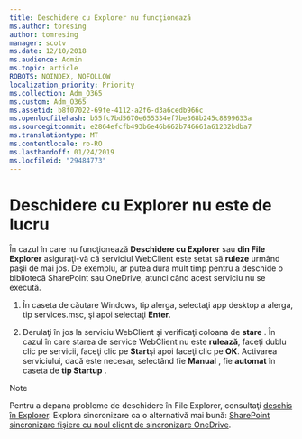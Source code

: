 ```yaml
---
title: Deschidere cu Explorer nu funcţionează
ms.author: toresing
author: tomresing
manager: scotv
ms.date: 12/10/2018
ms.audience: Admin
ms.topic: article
ROBOTS: NOINDEX, NOFOLLOW
localization_priority: Priority
ms.collection: Adm_O365
ms.custom: Adm_O365
ms.assetid: b8f07022-69fe-4112-a2f6-d3a6cedb966c
ms.openlocfilehash: b55fc7bd5670e655334ef7be368b245c8899633a
ms.sourcegitcommit: e2864efcfb493b6e46b662b746661a61232bdba7
ms.translationtype: MT
ms.contentlocale: ro-RO
ms.lasthandoff: 01/24/2019
ms.locfileid: "29484773"
---
```

# <a name="open-with-explorer-isnt-working"></a>Deschidere cu Explorer nu este de lucru

În cazul în care nu funcţionează **Deschidere cu Explorer** sau **din File Explorer** asiguraţi-vă că serviciul WebClient este setat să **ruleze** urmând paşii de mai jos. De exemplu, ar putea dura mult timp pentru a deschide o bibliotecă SharePoint sau OneDrive, atunci când acest serviciu nu se execută. 
  
1. În caseta de căutare Windows, tip alerga, selectaţi app desktop a alerga, tip services.msc, şi apoi selectaţi **Enter**.
    
2. Derulaţi în jos la serviciu WebClient şi verificaţi coloana de **stare** . În cazul în care starea de service WebClient nu este **rulează**, faceţi dublu clic pe servicii, faceţi clic pe **Start**şi apoi faceţi clic pe **OK**. Activarea serviciului, dacă este necesar, selectând fie **Manual** , fie **automat** în caseta de **tip Startup** . 
    
> [!NOTE]
> Pentru a depana probleme de deschidere în File Explorer, consultaţi [deschis în Explorer](https://go.microsoft.com/fwlink/?linkid=871665). Explora sincronizare ca o alternativă mai bună: [SharePoint sincronizare fişiere cu noul client de sincronizare OneDrive](https://go.microsoft.com/fwlink/?linkid=871666). 
  

